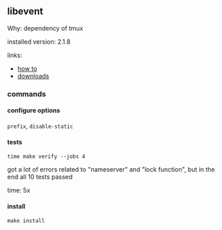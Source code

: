 ## libevent

Why: dependency of tmux

installed version: 2.1.8

links:

- [how to](https://github.com/libevent/libevent)
- [downloads](https://github.com/libevent/libevent/releases)

### commands

#### configure options

`prefix`, `disable-static`

#### tests

`time make verify --jobs 4`

got a lot of errors related to "nameserver" and "lock function", but in the end all 10 tests passed

time: 5x

#### install

`make install`

